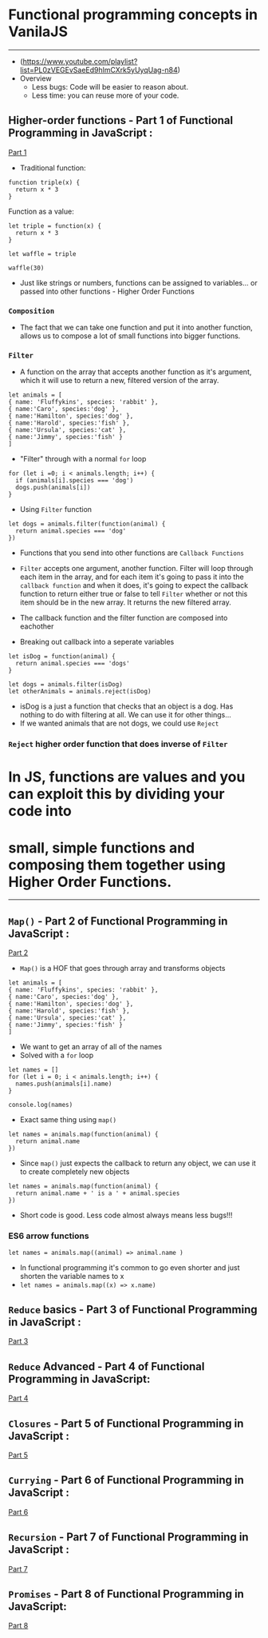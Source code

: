 # Functional programming concepts in VanilaJS
----
- (https://www.youtube.com/playlist?list=PL0zVEGEvSaeEd9hlmCXrk5yUyqUag-n84)
- Overview
  - Less bugs: Code will be easier to reason about.
  - Less time: you can reuse more of your code.

## Higher-order functions - Part 1 of Functional Programming in JavaScript :
[Part 1](https://www.youtube.com/watch?v=BMUiFMZr7vk)
- Traditional function:
```
function triple(x) {
  return x * 3
}
```
Function as a value:
```
let triple = function(x) {
  return x * 3
}

let waffle = triple

waffle(30)
```
- Just like strings or numbers, functions can be assigned to variables... or passed
into other functions - Higher Order Functions

### `Composition`
- The fact that we can take one function and put it into another function, allows us to
compose a lot of small functions into bigger functions.

### `Filter`
- A function on the array that accepts another function as it's argument, which it
will use to return a new, filtered version of the array.
```
let animals = [
{ name: 'Fluffykins', species: 'rabbit' },
{ name:'Caro', species:'dog' },
{ name:'Hamilton', species:'dog' },
{ name:'Harold', species:'fish' },
{ name:'Ursula', species:'cat' },
{ name:'Jimmy', species:'fish' }
]
```
- "Filter" through with a normal `for` loop
```let dogs = []
for (let i =0; i < animals.length; i++) {
  if (animals[i].species === 'dog')
  dogs.push(animals[i])
}
```
- Using `Filter` function
```
let dogs = animals.filter(function(animal) {
  return animal.species === 'dog'
})
```
- Functions that you send into other functions are `Callback Functions`
- `Filter` accepts one argument, another function. Filter will loop through each
item in the array, and for each item it's going to pass it into the `callback function`
and when it does, it's going to expect the callback function to return either true
or false to tell `Filter` whether or not this item should be in the new array. It
returns the new filtered array.
- The callback function and the filter function are composed into eachother

- Breaking out callback into a seperate variables
```
let isDog = function(animal) {
  return animal.species === 'dogs'
}

let dogs = animals.filter(isDog)
let otherAnimals = animals.reject(isDog)
```
- isDog is a just a function that checks that an object is a dog. Has nothing to do
with filtering at all. We can use it for other things...
- If we wanted animals that are not dogs, we could use `Reject`
### `Reject` higher order function that does inverse of `Filter`

# In JS, functions are values and you can exploit this by dividing your code into
# small, simple functions and composing them together using Higher Order Functions.

----

## `Map()` - Part 2 of Functional Programming in JavaScript :
[Part 2](https://www.youtube.com/watch?v=bCqtb-Z5YGQ)
- `Map()` is a HOF that goes through array and transforms objects
```
let animals = [
{ name: 'Fluffykins', species: 'rabbit' },
{ name:'Caro', species:'dog' },
{ name:'Hamilton', species:'dog' },
{ name:'Harold', species:'fish' },
{ name:'Ursula', species:'cat' },
{ name:'Jimmy', species:'fish' }
]
```
- We want to get an array of all of the names
- Solved with a `for` loop
```
let names = []
for (let i = 0; i < animals.length; i++) {
  names.push(animals[i].name)
}

console.log(names)
```
- Exact same thing using `map()`
```
let names = animals.map(function(animal) {
  return animal.name
})
```
- Since `map()` just expects the callback to return any object, we can use it to
create completely new objects
```
let names = animals.map(function(animal) {
  return animal.name + ' is a ' + animal.species
})
```
- Short code is good. Less code almost always means less bugs!!!

### ES6 arrow functions
`let names = animals.map((animal) => animal.name )`

- In functional programming it's common to go even shorter and just shorten the
variable names to x
- `let names = animals.map((x) => x.name)`

## `Reduce` basics - Part 3 of Functional Programming in JavaScript :
[Part 3](https://www.youtube.com/watch?v=Wl98eZpkp-c)

## `Reduce` Advanced - Part 4 of Functional Programming in JavaScript:
[Part 4](https://www.youtube.com/watch?v=1DMolJ2FrNY)

## `Closures` - Part 5 of Functional Programming in JavaScript :
[Part 5](https://www.youtube.com/watch?v=CQqwU2Ixu-U)

## `Currying` - Part 6 of Functional Programming in JavaScript :
[Part 6](https://www.youtube.com/watch?v=iZLP4qOwY8I)

## `Recursion` - Part 7 of Functional Programming in JavaScript :
[Part 7](https://www.youtube.com/watch?v=k7-N8R0-KY4)

## `Promises` - Part 8 of Functional Programming in JavaScript:
[Part 8](https://www.youtube.com/watch?v=2d7s3spWAzo)
